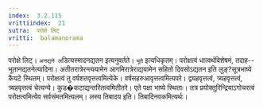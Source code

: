 ```yaml
---
index:  3.2.115
vrittiindex:  21
sutra:  परोक्षे लिट्
vritti:  balamanorama 
---
```


परोक्षे लिट्। `अनद्यने ल`डित्यस्मादनद्यतन इत्यनुवर्तते। `भूते` इत्यधिकृतम्। परोक्षत्वं धात्वर्थविशेषमं, तदाह--भूतानद्यतनेत्यादिना। अतीतरात्रेरन्त्ययामेन आगमिरात्रेराद्ययामेन सहितो दिवसोऽद्यतन इति लुङ्?सूत्रभाष्ये कैयटे स्थितम्। परोक्षत्वं तु वर्षशतवृत्तत्वमित्येके। वर्षसहरुआवृत्तत्वमित्यपरे। द्व्यहवृत्तत्वं, त्र्यहवृत्तत्वं, त्र्यहवृत्तत्वं चेत्यन्ये। कुड�कटाद्यन्तरितत्वमितीतरे। एते पक्षा भाष्ये स्थिताः। तत्र प्रयोक्तुरिन्द्रियाऽगोचरत्वं परोक्षत्वमित्येव सर्वसंमतमित्यलम्। लस्य तिबादय इति। तिबादिनवकमित्यर्थः। 

